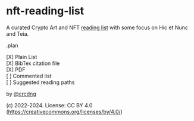 # nft-reading-list

A curated Crypto Art and NFT [reading list](reading.md) with some focus on Hic et Nunc and Teia.

.plan 

[X] Plain List          
[X] BibTex citation file    
[X] PDF    
[ ] Commented list       
[ ] Suggested reading paths        

by [@crcdng](https://twitter.com/crcdng)

(c) 2022-2024. License: CC BY 4.0 (https://creativecommons.org/licenses/by/4.0/)
